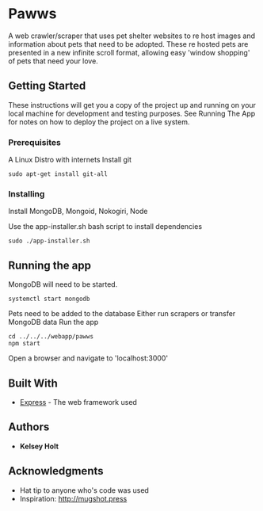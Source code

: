 # Pawws

A web crawler/scraper that uses pet shelter websites to re host images and information about pets that need to be adopted. These re hosted pets are presented in a new infinite scroll format, allowing easy 'window shopping' of pets that need your love. 

## Getting Started

These instructions will get you a copy of the project up and running on your local machine for development and testing purposes. See Running The App for notes on how to deploy the project on a live system.

### Prerequisites

A Linux Distro with internets
Install git
```
sudo apt-get install git-all
```

### Installing

Install  MongoDB, Mongoid, Nokogiri, Node

Use the app-installer.sh bash script to install dependencies
```
sudo ./app-installer.sh
```


## Running the app

MongoDB will need to be started.

```
systemctl start mongodb

```
Pets need to be added to the database
Either run scrapers or transfer MongoDB data
Run the app
```
cd ../../../webapp/pawws
npm start
```

Open a browser and navigate to 'localhost:3000'





## Built With

* [Express](http://expressjs.com) - The web framework used


## Authors

* **Kelsey Holt** 


## Acknowledgments

* Hat tip to anyone who's code was used
* Inspiration: http://mugshot.press

